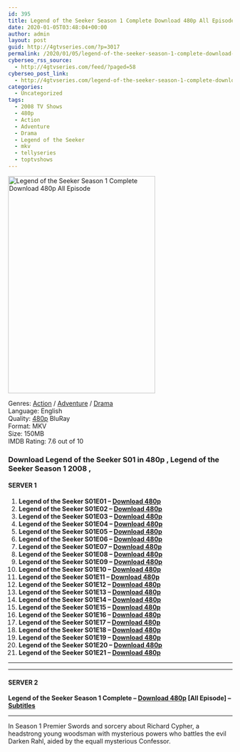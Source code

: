 ```yaml
---
id: 395
title: Legend of the Seeker Season 1 Complete Download 480p All Episode
date: 2020-01-05T03:48:04+00:00
author: admin
layout: post
guid: http://4gtvseries.com/?p=3017
permalink: /2020/01/05/legend-of-the-seeker-season-1-complete-download-480p-all-episode-2/
cyberseo_rss_source:
  - http://4gtvseries.com/feed/?paged=58
cyberseo_post_link:
  - http://4gtvseries.com/legend-of-the-seeker-season-1-complete-download-480p-all-episode/
categories:
  - Uncategorized
tags:
  - 2008 TV Shows
  - 480p
  - Action
  - Adventure
  - Drama
  - Legend of the Seeker
  - mkv
  - tellyseries
  - toptvshows
---
```

<img loading="lazy" class="aligncenter" src="https://2.bp.blogspot.com/-KAU8g1bWFqQ/XhFbzAU6tyI/AAAAAAAAAzY/ser8NBpD2tY7hLWz9bPL3PrKFjMyZ6XeACK4BGAYYCw/s1600/Legend%2Bof%2Bthe%2BSeeker%2BSeason%2B1.jpg" alt="Legend of the Seeker Season 1 Complete Download 480p All Episode" width="330" height="488" />

Genres: <a href="http://4gtvseries.com/tag/action/" data-wpel-link="internal">Action</a> / <a href="http://4gtvseries.com/tag/adventure/" data-wpel-link="internal">Adventure</a> /&nbsp;<a href="http://4gtvseries.com/tag/drama/" data-wpel-link="internal">Drama</a>  
Language: English  
Quality:&nbsp;<a href="http://4gtvseries.com/tag/480p/" data-wpel-link="internal">480p</a> BluRay  
Format: MKV  
Size: 150MB  
IMDB Rating: 7.6 out of 10

### **Download Legend of the Seeker S01 in 480p , Legend of the Seeker Season 1 2008 ,&nbsp;**

#### <span><strong>SERVER 1</strong></span>

  1. **Legend of the Seeker S01E01 – <a href="http://slink.dl480p.xyz/DDUN" data-wpel-link="external" target="_blank" rel="nofollow external noopener noreferrer" class="wpel-icon-left"><i class="wpel-icon fa fa-download" aria-hidden="true"></i>Download 480p</a>**
  2. **Legend of the Seeker S01E02 – <a href="http://slink.dl480p.xyz/Z2xYWy" data-wpel-link="external" target="_blank" rel="nofollow external noopener noreferrer" class="wpel-icon-left"><i class="wpel-icon fa fa-download" aria-hidden="true"></i>Download 480p</a>**
  3. **Legend of the Seeker S01E03 – <a href="http://slink.dl480p.xyz/jZccSzx" data-wpel-link="external" target="_blank" rel="nofollow external noopener noreferrer" class="wpel-icon-left"><i class="wpel-icon fa fa-download" aria-hidden="true"></i>Download 480p</a>**
  4. **Legend of the Seeker S01E04 – <a href="http://slink.dl480p.xyz/6vzN" data-wpel-link="external" target="_blank" rel="nofollow external noopener noreferrer" class="wpel-icon-left"><i class="wpel-icon fa fa-download" aria-hidden="true"></i>Download 480p</a>**
  5. **Legend of the Seeker S01E05 – <a href="http://slink.dl480p.xyz/hLhysaT4" data-wpel-link="external" target="_blank" rel="nofollow external noopener noreferrer" class="wpel-icon-left"><i class="wpel-icon fa fa-download" aria-hidden="true"></i>Download 480p</a>**
  6. **Legend of the Seeker S01E06 – <a href="http://slink.dl480p.xyz/jR35atB" data-wpel-link="external" target="_blank" rel="nofollow external noopener noreferrer" class="wpel-icon-left"><i class="wpel-icon fa fa-download" aria-hidden="true"></i>Download 480p</a>**
  7. **Legend of the Seeker S01E07 – <a href="http://slink.dl480p.xyz/ml2MD1E" data-wpel-link="external" target="_blank" rel="nofollow external noopener noreferrer" class="wpel-icon-left"><i class="wpel-icon fa fa-download" aria-hidden="true"></i>Download 480p</a>**
  8. **Legend of the Seeker S01E08 – <a href="http://slink.dl480p.xyz/z0ka" data-wpel-link="external" target="_blank" rel="nofollow external noopener noreferrer" class="wpel-icon-left"><i class="wpel-icon fa fa-download" aria-hidden="true"></i>Download 480p</a>**
  9. **Legend of the Seeker S01E09 – <a href="http://slink.dl480p.xyz/vNOJHRIw" data-wpel-link="external" target="_blank" rel="nofollow external noopener noreferrer" class="wpel-icon-left"><i class="wpel-icon fa fa-download" aria-hidden="true"></i>Download 480p</a>**
 10. **Legend of the Seeker S01E10 – <a href="http://slink.dl480p.xyz/Mbf2ii" data-wpel-link="external" target="_blank" rel="nofollow external noopener noreferrer" class="wpel-icon-left"><i class="wpel-icon fa fa-download" aria-hidden="true"></i>Download 480p</a>**
 11. **Legend of the Seeker S01E11 – <a href="http://slink.dl480p.xyz/tXxA" data-wpel-link="external" target="_blank" rel="nofollow external noopener noreferrer" class="wpel-icon-left"><i class="wpel-icon fa fa-download" aria-hidden="true"></i>Download 480p</a>**
 12. **Legend of the Seeker S01E12 – <a href="http://slink.dl480p.xyz/etGeHY" data-wpel-link="external" target="_blank" rel="nofollow external noopener noreferrer" class="wpel-icon-left"><i class="wpel-icon fa fa-download" aria-hidden="true"></i>Download 480p</a>**
 13. **Legend of the Seeker S01E13 – <a href="http://slink.dl480p.xyz/Xs65b0" data-wpel-link="external" target="_blank" rel="nofollow external noopener noreferrer" class="wpel-icon-left"><i class="wpel-icon fa fa-download" aria-hidden="true"></i>Download 480p</a>**
 14. **Legend of the Seeker S01E14 – <a href="http://slink.dl480p.xyz/wzDs3J" data-wpel-link="external" target="_blank" rel="nofollow external noopener noreferrer" class="wpel-icon-left"><i class="wpel-icon fa fa-download" aria-hidden="true"></i>Download 480p</a>**
 15. **Legend of the Seeker S01E15 – <a href="http://slink.dl480p.xyz/elAof" data-wpel-link="external" target="_blank" rel="nofollow external noopener noreferrer" class="wpel-icon-left"><i class="wpel-icon fa fa-download" aria-hidden="true"></i>Download 480p</a>**
 16. **Legend of the Seeker S01E16 – <a href="http://slink.dl480p.xyz/QRYC" data-wpel-link="external" target="_blank" rel="nofollow external noopener noreferrer" class="wpel-icon-left"><i class="wpel-icon fa fa-download" aria-hidden="true"></i>Download 480p</a>**
 17. **Legend of the Seeker S01E17 – <a href="http://slink.dl480p.xyz/TSGKupB0" data-wpel-link="external" target="_blank" rel="nofollow external noopener noreferrer" class="wpel-icon-left"><i class="wpel-icon fa fa-download" aria-hidden="true"></i>Download 480p</a>**
 18. **Legend of the Seeker S01E18 – <a href="http://slink.dl480p.xyz/DBOu" data-wpel-link="external" target="_blank" rel="nofollow external noopener noreferrer" class="wpel-icon-left"><i class="wpel-icon fa fa-download" aria-hidden="true"></i>Download 480p</a>**
 19. **Legend of the Seeker S01E19 – <a href="http://slink.dl480p.xyz/O0VVuYe" data-wpel-link="external" target="_blank" rel="nofollow external noopener noreferrer" class="wpel-icon-left"><i class="wpel-icon fa fa-download" aria-hidden="true"></i>Download 480p</a>**
 20. **Legend of the Seeker S01E20 – <a href="http://slink.dl480p.xyz/iEcPdB" data-wpel-link="external" target="_blank" rel="nofollow external noopener noreferrer" class="wpel-icon-left"><i class="wpel-icon fa fa-download" aria-hidden="true"></i>Download 480p</a>**
 21. **Legend of the Seeker S01E21 – <a href="http://slink.dl480p.xyz/paUJN" data-wpel-link="external" target="_blank" rel="nofollow external noopener noreferrer" class="wpel-icon-left"><i class="wpel-icon fa fa-download" aria-hidden="true"></i>Download 480p</a>**

* * *

* * *

#### <span><strong>SERVER 2</strong></span>

**Legend of the Seeker Season 1 Complete – <a href="http://dl480p.xyz/3195/" data-wpel-link="external" target="_blank" rel="nofollow external noopener noreferrer" class="wpel-icon-left"><i class="wpel-icon fa fa-download" aria-hidden="true"></i>Download 480p</a> [All Episode] – <a href="https://subscene.com/subtitles/legend-of-the-seeker-first-season" data-wpel-link="external" target="_blank" rel="nofollow external noopener noreferrer" class="wpel-icon-left"><i class="wpel-icon fa fa-download" aria-hidden="true"></i>Subtitles</a>**

* * *

In Season 1 Premier Swords and sorcery about Richard Cypher, a headstrong young woodsman with mysterious powers who battles the evil Darken Rahl, aided by the equall mysterious Confessor.

<div align="center">
</div>